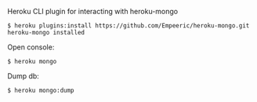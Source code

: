 Heroku CLI plugin for interacting with heroku-mongo

    $ heroku plugins:install https://github.com/Empeeric/heroku-mongo.git
    heroku-mongo installed


Open console:

    $ heroku mongo

Dump db:

    $ heroku mongo:dump
